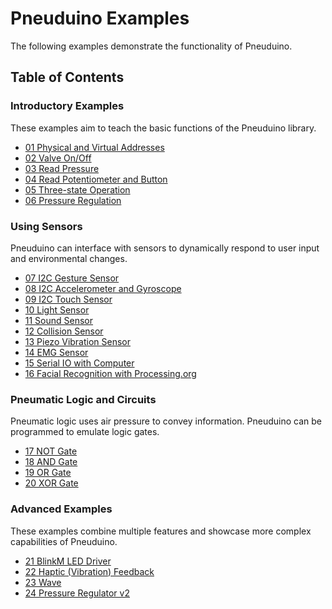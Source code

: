 # Pneuduino Examples
The following examples demonstrate the functionality of Pneuduino.

## Table of Contents

### Introductory Examples
These examples aim to teach the basic functions of the Pneuduino library.
* [01 Physical and Virtual Addresses](./PhysicalVirtualAddresses)
* [02 Valve On/Off](./ValveOnOff)
* [03 Read Pressure](./ReadPressure)
* [04 Read Potentiometer and Button](./ReadPotButton)
* [05 Three-state Operation](./ThreeState)
* [06 Pressure Regulation](./PressureRegulator)
### Using Sensors
Pneuduino can interface with sensors to dynamically respond to user input and environmental changes.
* [07 I2C Gesture Sensor](./GestureSensor)
* [08 I2C Accelerometer and Gyroscope](./AccelerometerGyroscope)
* [09 I2C Touch Sensor](./TouchSensor)
* [10 Light Sensor](./LightSensor)
* [11 Sound Sensor](./SoundSensor)
* [12 Collision Sensor](./CollisionSensor)
* [13 Piezo Vibration Sensor](./PiezoVibrationSensor)
* [14 EMG Sensor](./EMGSensor)
* [15 Serial IO with Computer](./SerialIO)
* [16 Facial Recognition with Processing.org](./Processing)
### Pneumatic Logic and Circuits
Pneumatic logic uses air pressure to convey information. Pneuduino can be programmed to emulate logic gates.
* [17 NOT Gate](./NotGate)
* [18 AND Gate](./AndGate)
* [19 OR Gate](./OrGate)
* [20 XOR Gate](./XorGate)
### Advanced Examples
These examples combine multiple features and showcase more complex capabilities of Pneuduino.
* [21 BlinkM LED Driver](./LED)
* [22 Haptic (Vibration) Feedback](./Haptic)
* [23 Wave](./Wave)
* [24 Pressure Regulator v2](./PressureRegulator2)


